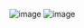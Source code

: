 ![image](https://github.com/user-attachments/assets/f48c5c65-f263-43c7-9d4e-88362535388c)
![image](https://github.com/user-attachments/assets/db8a2b85-e7f6-407a-a8dc-6cdee2a1828c)


